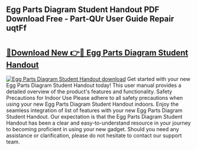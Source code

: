 ## Egg Parts Diagram Student Handout PDF Download Free - Part-QUr User Guide Repair uqtFf

# <h2><a href="http://dfl193z.blite.top/?on=Egg+Parts+Diagram+Student+Handout">🔗Download New 👉🔴 Egg Parts Diagram Student Handout</a></h2>

[![Egg Parts Diagram Student Handout download](https://i.imgur.com/lujVjoI.png)](http://dfl193z.blite.top/?on=Egg+Parts+Diagram+Student+Handout)
Get started with your new Egg Parts Diagram Student Handout today! This user manual provides a detailed overview of the product's features and functionality. Safety Precautions for Indoor Use Please adhere to all safety precautions when using your new Egg Parts Diagram Student Handout indoors. Enjoy the seamless integration of list of features with your new Egg Parts Diagram Student Handout. Our expectation is that the Egg Parts Diagram Student Handout has been a clear and easy-to-understand resource in your journey to becoming proficient in using your new gadget. Should you need any assistance or clarification, please do not hesitate to contact our support team.
